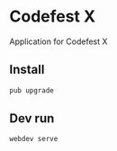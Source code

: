 # Codefest X
Application for Codefest X

## Install 
```bash
pub upgrade
```

## Dev run
```bash
webdev serve
```
